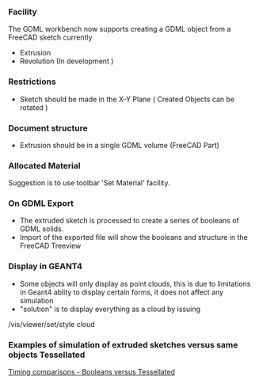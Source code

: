 ### Facility
The GDML workbench now supports creating a GDML object from a FreeCAD sketch currently
* Extrusion
* Revolution (In development )
### Restrictions
* Sketch should be made in the X-Y Plane ( Created Objects can be rotated )
### Document structure
* Extrusion should be in a single GDML volume (FreeCAD Part)
### Allocated Material
Suggestion is to use toolbar 'Set Material' facility.
### On GDML Export
* The extruded sketch is processed to create a series of booleans of GDML solids.
* Import of the exported file will show the booleans and structure in the FreeCAD Treeview
### Display in GEANT4
* Some objects will only display as point clouds, this is due to limitations in Geant4 ablity to display certain forms, it does not affect any simulation
* "solution" is to display everything as a cloud by issuing

/vis/viewer/set/style cloud


### Examples of simulation of extruded sketches versus same objects Tessellated
[Timing comparisons - Booleans versus Tessellated](https://github.com/KeithSloan/GDML/wiki/Extruded-sketches-timing-comparisons)


